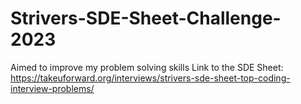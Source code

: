 # Strivers-SDE-Sheet-Challenge-2023

Aimed to improve my problem solving skills
Link to the SDE Sheet: https://takeuforward.org/interviews/strivers-sde-sheet-top-coding-interview-problems/
